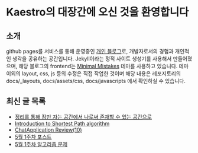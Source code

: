 # Kaestro의 대장간에 오신 것을 환영합니다

## 소개

github pages를 서비스를 통해 운영중인 [개인 블로그](https://kaestro.github.io)로, 개발자로서의 경험과 개인적인 생각을 공유하는 공간입니다. Jekyll이라는 정적 사이트 생성기를 사용해서 만들어졌으며, 해당 블로그의 frontend는 [Minimal Mistakes](https://mmistakes.github.io/minimal-mistakes/) 테마를 사용하고 있습니다. 테마 이외의 layout, css, js 등의 수정은 직접 작업한 것이며 해당 내용은 레포지토리의 docs/_layouts, docs/assets/css, docs/javascripts 에서 확인하실 수 있습니다.

## 최신 글 목록
<!-- BLOG-POST-LIST:START -->
- [정리를 통해 잠만 자는 공간에서 나로써 존재할 수 있는 공간으로](https://kaestro.github.io/%EC%8B%A0%EB%B3%80%EC%9E%A1%EA%B8%B0/2024/05/07/from-odds-and-ends-to-room.html)
- [Introduction to Shortest Path algorithm](https://kaestro.github.io/algorithm/2024/05/07/Shortest-Path(1).html)
- [ChatApplication Review&lpar;10&rpar;](https://kaestro.github.io/%EA%B0%9C%EB%B0%9C%EC%9D%BC%EC%A7%80/2024/05/06/Chat-Application-review(10).html)
- [5월 1주차 포스트](https://kaestro.github.io/weeklyposts/2024/05/05/Post-reviews.html)
- [5월 1주차 알고리즘 문제](https://kaestro.github.io/algorithm/2024/05/05/5%EC%9B%94-1%EC%A3%BC%EC%B0%A8-%EC%95%8C%EA%B3%A0%EB%A6%AC%EC%A6%98-%EB%AC%B8%EC%A0%9C.html)
<!-- BLOG-POST-LIST:END -->